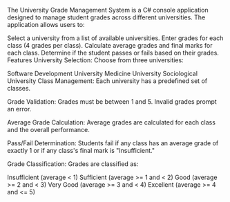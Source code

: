 The University Grade Management System is a C# console application designed to manage student grades across different universities. The application allows users to:

Select a university from a list of available universities.
Enter grades for each class (4 grades per class).
Calculate average grades and final marks for each class.
Determine if the student passes or fails based on their grades.
Features
University Selection: Choose from three universities:

Software Development University
Medicine University
Sociological University
Class Management: Each university has a predefined set of classes.

Grade Validation: Grades must be between 1 and 5. Invalid grades prompt an error.

Average Grade Calculation: Average grades are calculated for each class and the overall performance.

Pass/Fail Determination: Students fail if any class has an average grade of exactly 1 or if any class's final mark is "Insufficient."

Grade Classification: Grades are classified as:

Insufficient (average < 1)
Sufficient (average >= 1 and < 2)
Good (average >= 2 and < 3)
Very Good (average >= 3 and < 4)
Excellent (average >= 4 and <= 5)
